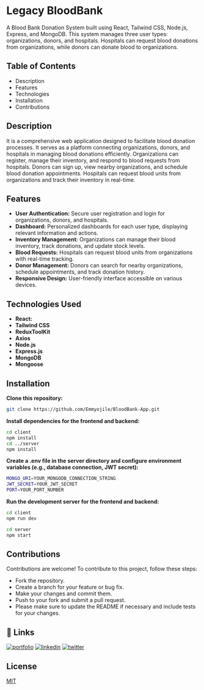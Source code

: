 # Legacy BloodBank
A Blood Bank Donation System built using React, Tailwind CSS, Node.js, Express, and MongoDB. This system manages three user types: organizations, donors, and hospitals. Hospitals can request blood donations from organizations, while donors can donate blood to organizations.

## Table of Contents
- Description
- Features
- Technologies
- Installation
- Contributions

## Description
It is a comprehensive web application designed to facilitate blood donation processes. It serves as a platform connecting organizations, donors, and hospitals in managing blood donations efficiently. Organizations can register, manage their inventory, and respond to blood requests from hospitals. Donors can sign up, view nearby organizations, and schedule blood donation appointments. Hospitals can request blood units from organizations and track their inventory in real-time.

## Features
- **User Authentication:** 
Secure user registration and login for organizations, donors, and hospitals.
- **Dashboard:** 
Personalized dashboards for each user type, displaying relevant information and actions.
- **Inventory Management:** 
Organizations can manage their blood inventory, track donations, and update stock levels.
- **Blood Requests:** 
Hospitals can request blood units from organizations with real-time tracking.
- **Donor Management:**
Donors can search for nearby organizations, schedule appointments, and track donation history.
- **Responsive Design:**
User-friendly interface accessible on various devices.

## Technologies Used
- **React:**
- **Tailwind CSS**
- **ReduxToolKit**
- **Axios**
- **Node.js**
- **Express.js**
- **MongoDB**
- **Mongoose**

## Installation
**Clone this repository:** 
```bash
git clone https://github.com/Emmyojile/BloodBank-App.git
```
**Install dependencies for the frontend and backend:**
```bash
cd client
npm install
cd ../server
npm install
 ```
**Create a .env file in the server directory and configure environment variables (e.g., database connection, JWT secret):**
```bash
MONGO_URI=YOUR_MONGODB_CONNECTION_STRING
JWT_SECRET=YOUR_JWT_SECRET
PORT=YOUR_PORT_NUMBER
```
**Run the development server for the frontend and backend:**
```bash
cd client
npm run dev

cd server
npm start
```

## Contributions
Contributions are welcome! To contribute to this project, follow these steps:

- Fork the repository.
- Create a branch for your feature or bug fix.
- Make your changes and commit them.
- Push to your fork and submit a pull request.
- Please make sure to update the README if necessary and include tests for your changes.
## 🔗 Links
[![portfolio](https://img.shields.io/badge/my_portfolio-000?style=for-the-badge&logo=ko-fi&logoColor=white)](https://github.com/Emmyojile/)
[![linkedin](https://img.shields.io/badge/linkedin-0A66C2?style=for-the-badge&logo=linkedin&logoColor=white)](https://www.linkedin.com/in/ojile-emmanuel-6847a524b/)
[![twitter](https://img.shields.io/badge/twitter-1DA1F2?style=for-the-badge&logo=twitter&logoColor=white)](https://twitter.com/EmmanuelOjile7?t=KIx7XpTtGbiSs75UUrUJfQ&s=09)


## License

[MIT](https://choosealicense.com/licenses/mit/)

